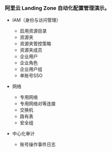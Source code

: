 ### 阿里云 Landing Zone 自动化配置管理演示。
- IAM（身份与访问管理）
  - 启用资源目录
  - 资源夹
  - 资源夹管控策略
  - 资源夹成员
  - 企业用户
  - 企业角色
  - 企业用户组
  - 单账号SSO

- 网络
  - 专用网络
  - 专用网络对等连接
  - 交换机
  - 路有表
  - 安全组

- 中心化审计
  - 账号操作事件日志